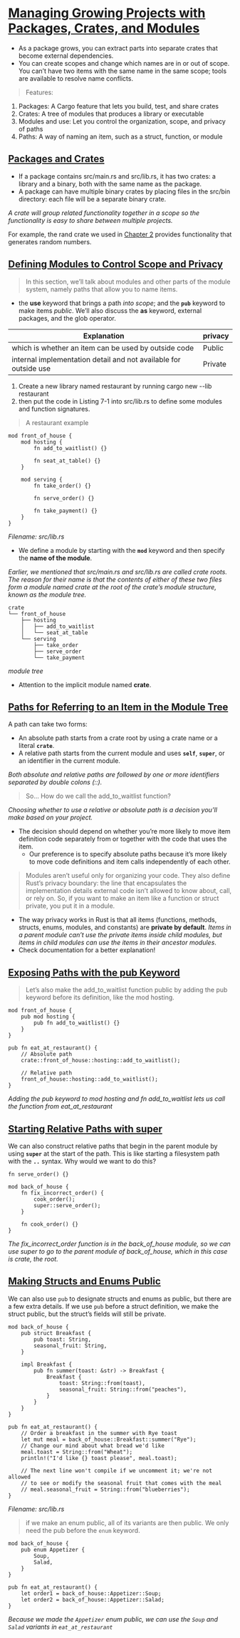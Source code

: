 # [Managing Growing Projects with Packages, Crates, and Modules](https://doc.rust-lang.org/book/ch07-00-managing-growing-projects-with-packages-crates-and-modules.html)

+ As a package grows, you can extract parts into separate crates that become external dependencies.
+ You can create scopes and change which names are in or out of scope. You can’t have two items with the same name in the same scope; tools are available to resolve name conflicts.

> Features:

1. Packages: A Cargo feature that lets you build, test, and share crates
2. Crates: A tree of modules that produces a library or executable
3. Modules and use: Let you control the organization, scope, and privacy of paths
4. Paths: A way of naming an item, such as a struct, function, or module

## [Packages and Crates](https://doc.rust-lang.org/book/ch07-01-packages-and-crates.html)

+ If a package contains src/main.rs and src/lib.rs, it has two crates: a library and a binary, both with the same name as the package.
+ A package can have multiple binary crates by placing files in the src/bin directory: each file will be a separate binary crate.

_A crate will group related functionality together in a scope so the functionality is easy to share between multiple projects._

For example, the rand crate we used in [Chapter 2](https://doc.rust-lang.org/book/ch02-00-guessing-game-tutorial.html#generating-a-random-number) provides functionality that generates random numbers.


## [Defining Modules to Control Scope and Privacy](https://doc.rust-lang.org/book/ch07-02-defining-modules-to-control-scope-and-privacy.html)

> In this section, we’ll talk about modules and other parts of the module system, namely paths that allow you to name items.

+ the **use** keyword that brings a path _into scope_; and the **`pub`** keyword to make items _public_. We’ll also discuss the **as** keyword, external packages, and the glob operator.

Explanation | privacy 
-- | --
which is whether an item can be used by outside code | Public
internal implementation detail and not available for outside use | Private

1. Create a new library named restaurant by running cargo new --lib restaurant
2. then put the code in Listing 7-1 into src/lib.rs to define some modules and function signatures.
> A restaurant example

    mod front_of_house {
        mod hosting {
            fn add_to_waitlist() {}

            fn seat_at_table() {}
        }

        mod serving {
            fn take_order() {}

            fn serve_order() {}

            fn take_payment() {}
        }
    }
_Filename: src/lib.rs_

+ We define a module by starting with the **`mod`** keyword and then specify the **name of the module**.

_Earlier, we mentioned that src/main.rs and src/lib.rs are called crate roots. The reason for their name is that the contents of either of these two files form a module named crate at the root of the crate’s module structure, known as the module tree._

    crate
    └── front_of_house
        ├── hosting
        │   ├── add_to_waitlist
        │   └── seat_at_table
        └── serving
            ├── take_order
            ├── serve_order
            └── take_payment
_module tree_

+ Attention to the implicit module named **crate**.

## [Paths for Referring to an Item in the Module Tree](https://doc.rust-lang.org/book/ch07-03-paths-for-referring-to-an-item-in-the-module-tree.html)

A path can take two forms:
+ An absolute path starts from a crate root by using a crate name or a literal **`crate`**.
+ A relative path starts from the current module and uses **`self`**, **`super`**, or an identifier in the current module.

_Both absolute and relative paths are followed by one or more identifiers separated by double colons (::)._

> So... How do we call the add_to_waitlist function?

_Choosing whether to use a relative or absolute path is a decision you’ll make based on your project._

+ The decision should depend on whether you’re more likely to move item definition code separately from or together with the code that uses the item.
  + Our preference is to specify absolute paths because it’s more likely to move code definitions and item calls independently of each other.

>Modules aren’t useful only for organizing your code. They also define Rust’s privacy boundary: the line that encapsulates the implementation details external code isn’t allowed to know about, call, or rely on. So, if you want to make an item like a function or struct private, you put it in a module.

+ The way privacy works in Rust is that all items (functions, methods, structs, enums, modules, and constants) are **private by default**. _Items in a parent module can’t use the private items inside child modules, but items in child modules can use the items in their ancestor modules_.
+ Check documentation for a better explanation!

## [Exposing Paths with the pub Keyword](https://doc.rust-lang.org/book/ch07-03-paths-for-referring-to-an-item-in-the-module-tree.html#exposing-paths-with-the-pub-keyword)

>Let’s also make the add_to_waitlist function public by adding the pub keyword before its definition, like the mod hosting.

    mod front_of_house {
        pub mod hosting {
            pub fn add_to_waitlist() {}
        }
    }

    pub fn eat_at_restaurant() {
        // Absolute path
        crate::front_of_house::hosting::add_to_waitlist();

        // Relative path
        front_of_house::hosting::add_to_waitlist();
    }

_Adding the pub keyword to mod hosting and fn add_to_waitlist lets us call the function from eat_at_restaurant_

## [Starting Relative Paths with super](https://doc.rust-lang.org/book/ch07-03-paths-for-referring-to-an-item-in-the-module-tree.html#starting-relative-paths-with-super)

We can also construct relative paths that begin in the parent module by using **`super`** at the start of the path. This is like starting a filesystem path with the **`..`** syntax. Why would we want to do this?

    fn serve_order() {}
    
    mod back_of_house {
        fn fix_incorrect_order() {
            cook_order();
            super::serve_order();
        }
    
        fn cook_order() {}
    }

_The fix_incorrect_order function is in the back_of_house module, so we can use super to go to the parent module of back_of_house, which in this case is crate, the root._

## [Making Structs and Enums Public](https://doc.rust-lang.org/book/ch07-03-paths-for-referring-to-an-item-in-the-module-tree.html#making-structs-and-enums-public)

 We can also use `pub` to designate structs and enums as public, but there are a few extra details. If we use `pub` before a struct definition, we make the struct public, but the struct’s fields will still be private.

    mod back_of_house {
        pub struct Breakfast {
            pub toast: String,
            seasonal_fruit: String,
        }

        impl Breakfast {
            pub fn summer(toast: &str) -> Breakfast {
                Breakfast {
                    toast: String::from(toast),
                    seasonal_fruit: String::from("peaches"),
                }
            }
        }
    }

    pub fn eat_at_restaurant() {
        // Order a breakfast in the summer with Rye toast
        let mut meal = back_of_house::Breakfast::summer("Rye");
        // Change our mind about what bread we'd like
        meal.toast = String::from("Wheat");
        println!("I'd like {} toast please", meal.toast);

        // The next line won't compile if we uncomment it; we're not allowed
        // to see or modify the seasonal fruit that comes with the meal
        // meal.seasonal_fruit = String::from("blueberries");
    }
_Filename: src/lib.rs_

>  if we make an enum public, all of its variants are then public. We only need the pub before the `enum` keyword.

    mod back_of_house {
        pub enum Appetizer {
            Soup,
            Salad,
        }
    }

    pub fn eat_at_restaurant() {
        let order1 = back_of_house::Appetizer::Soup;
        let order2 = back_of_house::Appetizer::Salad;
    }

_Because we made the `Appetizer` enum public, we can use the `Soup` and `Salad` variants in `eat_at_restaurant`_
